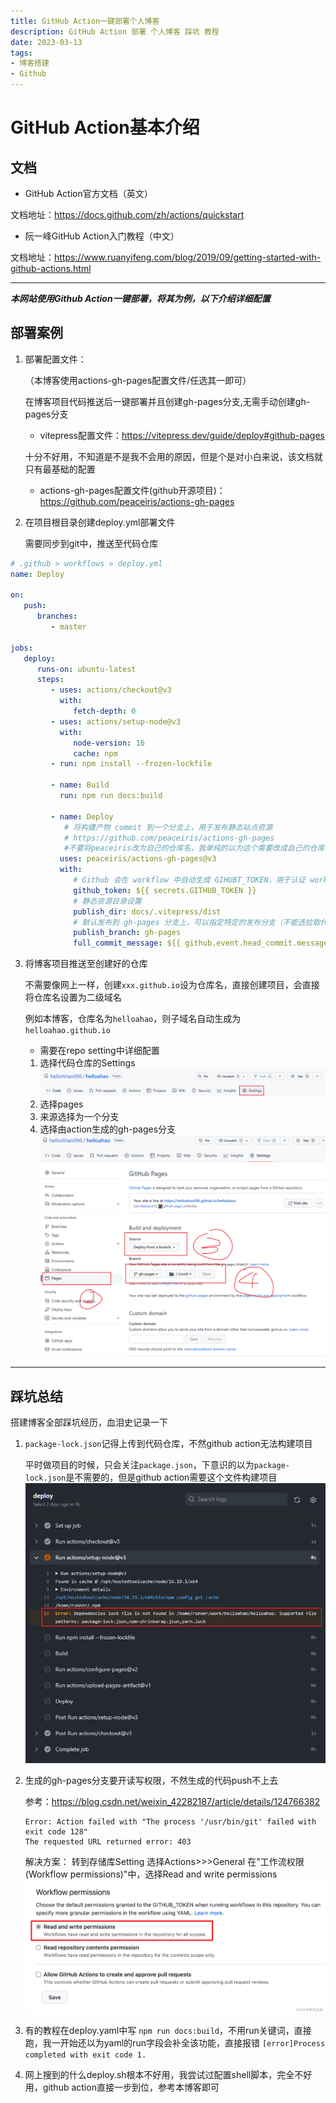 ```yaml
---
title: GitHub Action一键部署个人博客
description: GitHub Action 部署 个人博客 踩坑 教程
date: 2023-03-13
tags:
- 博客搭建
- Github
---
```


# GitHub Action基本介绍

## 文档

- GitHub Action官方文档（英文）

文档地址：https://docs.github.com/zh/actions/quickstart

- 阮一峰GitHub Action入门教程（中文）

文档地址：https://www.ruanyifeng.com/blog/2019/09/getting-started-with-github-actions.html

---

***本网站使用Github Action一键部署，将其为例，以下介绍详细配置***

## 部署案例
1. 部署配置文件：

   （本博客使用actions-gh-pages配置文件/任选其一即可）

    在博客项目代码推送后一键部署并且创建gh-pages分支,无需手动创建gh-pages分支

   - vitepress配置文件：https://vitepress.dev/guide/deploy#github-pages
   
   十分不好用，不知道是不是我不会用的原因，但是个是对小白来说，该文档就只有最基础的配置 
   
   - actions-gh-pages配置文件(github开源项目)：https://github.com/peaceiris/actions-gh-pages
2. 在项目根目录创建deploy.yml部署文件

   需要同步到git中，推送至代码仓库
```yaml
# .github > workflows > deploy.yml
name: Deploy

on:
   push:
      branches:
         - master

jobs:
   deploy:
      runs-on: ubuntu-latest
      steps:
         - uses: actions/checkout@v3
           with:
              fetch-depth: 0
         - uses: actions/setup-node@v3
           with:
              node-version: 16
              cache: npm
         - run: npm install --frozen-lockfile

         - name: Build
           run: npm run docs:build

         - name: Deploy
            # 将构建产物 commit 到一个分支上，用于发布静态站点资源
            # https://github.com/peaceiris/actions-gh-pages
            #不要将peaceiris改为自己的仓库名，我单纯的以为这个需要改成自己的仓库名，部署上去就build失败了，需引用该仓库的配置
           uses: peaceiris/actions-gh-pages@v3
           with:
              # Github 会在 workflow 中自动生成 GIHUBT_TOKEN，用于认证 workflow 的运行
              github_token: ${{ secrets.GITHUB_TOKEN }}
              # 静态资源目录设置
              publish_dir: docs/.vitepress/dist
              # 默认发布到 gh-pages 分支上，可以指定特定的发布分支（不能选拉取代码的分支）
              publish_branch: gh-pages
              full_commit_message: ${{ github.event.head_commit.message }}
```
3. 将博客项目推送至创建好的仓库

   不需要像网上一样，创建``xxx.github.io``设为仓库名，直接创建项目，会直接将仓库名设置为二级域名

   例如本博客，仓库名为``helloahao``，则子域名自动生成为``helloahao.github.io``

   - 需要在repo setting中详细配置
   1. 选择代码仓库的Settings
      ![img.png](../public/image/page_settion1.png)
   2. 选择pages
   3. 来源选择为一个分支
   4. 选择由action生成的gh-pages分支
      ![img.png](../public/image/page_settion2.png)
---
## 踩坑总结
搭建博客全部踩坑经历，血泪史记录一下
1. ``package-lock.json``记得上传到代码仓库，不然github action无法构建项目
   
   平时做项目的时候，只会关注``package.json``，下意识的以为``package-lock.json``是不需要的，但是github action需要这个文件构建项目
   ![img.png](../public/image/package-lock.png)
2. 生成的gh-pages分支要开读写权限，不然生成的代码push不上去

   参考：https://blog.csdn.net/weixin_42282187/article/details/124766382
   ```
   Error: Action failed with "The process '/usr/bin/git' failed with exit code 128"
   The requested URL returned error: 403
   ```
   解决方案：
   转到存储库Setting
   选择Actions>>>General
   在"工作流权限(Workflow permissions)"中，选择Read and write permissions
   ![img.png](../public/image/permissions.png)
3. 有的教程在deploy.yaml中写 ``npm run docs:build``，不用run关键词，直接跑，我一开始还以为yaml的run字段会补全该功能，直接报错
``[error]Process completed with exit code 1.``
4. 网上搜到的什么deploy.sh根本不好用，我尝试过配置shell脚本，完全不好用，github action直接一步到位，参考本博客即可